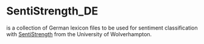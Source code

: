 # SentiStrength_DE
is a collection of German lexicon files to be used for sentiment classification with [SentiStrength](http://sentistrength.wlv.ac.uk/) from the University of Wolverhampton.

